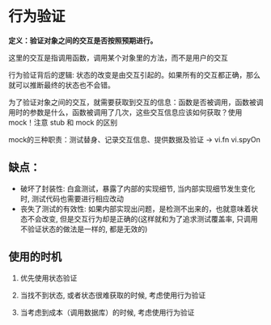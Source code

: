 # 行为验证
**定义：验证对象之间的交互是否按照预期进行。**

这里的交互是指调用函数，调用某个对象里的方法，而不是用户的交互

行为验证背后的逻辑: 状态的改变是由交互引起的。如果所有的交互都正确，那么就可以推断最终的状态也不会错。

为了验证对象之间的交互，就需要获取到交互的信息：函数是否被调用，函数被调用时的参数是什么，函数被调用了几次，这些交互信息应该如何获取？使用 mock！注意 stub 和 mock 的区别

mock的三种职责：测试替身、记录交互信息、提供数据及验证 -> vi.fn vi.spyOn

## 缺点：
- 破坏了封装性: 白盒测试，暴露了内部的实现细节, 当内部实现细节发生变化时, 测试代码也需要进行相应改动
- 丧失了测试的有效性: 如果内部实现出问题，是检测不出来的，也就意味着状态不会改变, 但是交互行为却是正确的(这样就和为了追求测试覆盖率, 只调用不验证状态的做法是一样的, 都是无效的)

## 使用的时机

1. 优先使用状态验证

2. 当找不到状态, 或者状态很难获取的时候, 考虑使用行为验证

3. 当考虑到成本（调用数据库）的时候, 考虑使用行为验证
